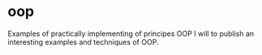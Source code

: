 # oop
Examples of practically implementing of principes OOP
I will to publish an interesting examples and techniques of OOP.
